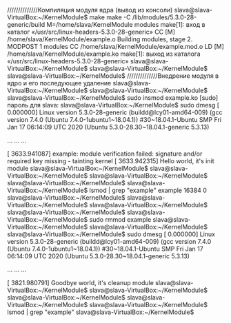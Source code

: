 //////////////Компиляция модуля ядра (вывод из консоли)
slava@slava-VirtualBox:~/KernelModule$ make
make -C /lib/modules/5.3.0-28-generic/build M=/home/slava/KernelModule modules
make[1]: вход в каталог «/usr/src/linux-headers-5.3.0-28-generic»
  CC [M]  /home/slava/KernelModule/example.o
  Building modules, stage 2.
  MODPOST 1 modules
  CC      /home/slava/KernelModule/example.mod.o
  LD [M]  /home/slava/KernelModule/example.ko
make[1]: выход из каталога «/usr/src/linux-headers-5.3.0-28-generic»
slava@slava-VirtualBox:~/KernelModule$ 
slava@slava-VirtualBox:~/KernelModule$ 
slava@slava-VirtualBox:~/KernelModule$
//////////////Внедрение модуля в ядро и его последующее удаление 
slava@slava-VirtualBox:~/KernelModule$ 
slava@slava-VirtualBox:~/KernelModule$
slava@slava-VirtualBox:~/KernelModule$ sudo insmod example.ko
[sudo] пароль для slava: 
slava@slava-VirtualBox:~/KernelModule$ sudo dmesg
[    0.000000] Linux version 5.3.0-28-generic (buildd@lcy01-amd64-009) (gcc version 7.4.0 (Ubuntu 7.4.0-1ubuntu1~18.04.1)) #30~18.04.1-Ubuntu SMP Fri Jan 17 06:14:09 UTC 2020 (Ubuntu 5.3.0-28.30~18.04.1-generic 5.3.13)

...
...
...

[ 3633.941087] example: module verification failed: signature and/or required key missing - tainting kernel
[ 3633.942315] Hello world, it's init module
slava@slava-VirtualBox:~/KernelModule$ 
slava@slava-VirtualBox:~/KernelModule$ 
slava@slava-VirtualBox:~/KernelModule$ 
slava@slava-VirtualBox:~/KernelModule$ 
slava@slava-VirtualBox:~/KernelModule$ lsmod | grep "example"
example                16384  0
slava@slava-VirtualBox:~/KernelModule$ 
slava@slava-VirtualBox:~/KernelModule$ 
slava@slava-VirtualBox:~/KernelModule$ 
slava@slava-VirtualBox:~/KernelModule$ 
slava@slava-VirtualBox:~/KernelModule$ sudo rmmod example
slava@slava-VirtualBox:~/KernelModule$ 
slava@slava-VirtualBox:~/KernelModule$ 
slava@slava-VirtualBox:~/KernelModule$ sudo dmesg
[    0.000000] Linux version 5.3.0-28-generic (buildd@lcy01-amd64-009) (gcc version 7.4.0 (Ubuntu 7.4.0-1ubuntu1~18.04.1)) #30~18.04.1-Ubuntu SMP Fri Jan 17 06:14:09 UTC 2020 (Ubuntu 5.3.0-28.30~18.04.1-generic 5.3.13)

...
...
...

[ 3821.980791] Goodbye world, it's cleanup module
slava@slava-VirtualBox:~/KernelModule$ 
slava@slava-VirtualBox:~/KernelModule$ 
slava@slava-VirtualBox:~/KernelModule$ 
slava@slava-VirtualBox:~/KernelModule$ 
slava@slava-VirtualBox:~/KernelModule$ lsmod | grep "example"
slava@slava-VirtualBox:~/KernelModule$ 

